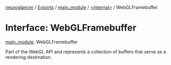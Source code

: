 [neuroglancer](../README.md) / [Exports](../modules.md) / [main\_module](../modules/main_module.md) / [<internal\>](../modules/main_module._internal_.md) / WebGLFramebuffer

# Interface: WebGLFramebuffer

[main_module](../modules/main_module.md).[<internal>](../modules/main_module._internal_.md).WebGLFramebuffer

Part of the WebGL API and represents a collection of buffers that serve as a rendering destination.
